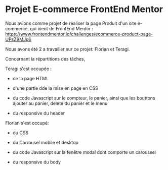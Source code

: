 # Projet E-commerce FrontEnd Mentor
Nous avions comme projet de réaliser la page Produit d'un site e-commerce, qui vient de FrontEnd Mentor :
https://www.frontendmentor.io/challenges/ecommerce-product-page-UPsZ9MJp6

Nous avons été 2 a travailler sur ce projet: Florian et Teragi.

Concernant la répartitions des tâches, 

Teragi s'est occupée :   

* de la page HTML 

* d'une partie dde la mise en page en CSS 

* du code Javascript sur le compteur, le panier, ainsi que les bouttons ajouter au panier, delete du panier et le menu

* du responsive du header

Florian s'est occupé:   

* du CSS

* du Carrousel mobile et desktop

* du code Javascript sur la fenêtre modal dont comporte un caroussel 

* du responsive du body
